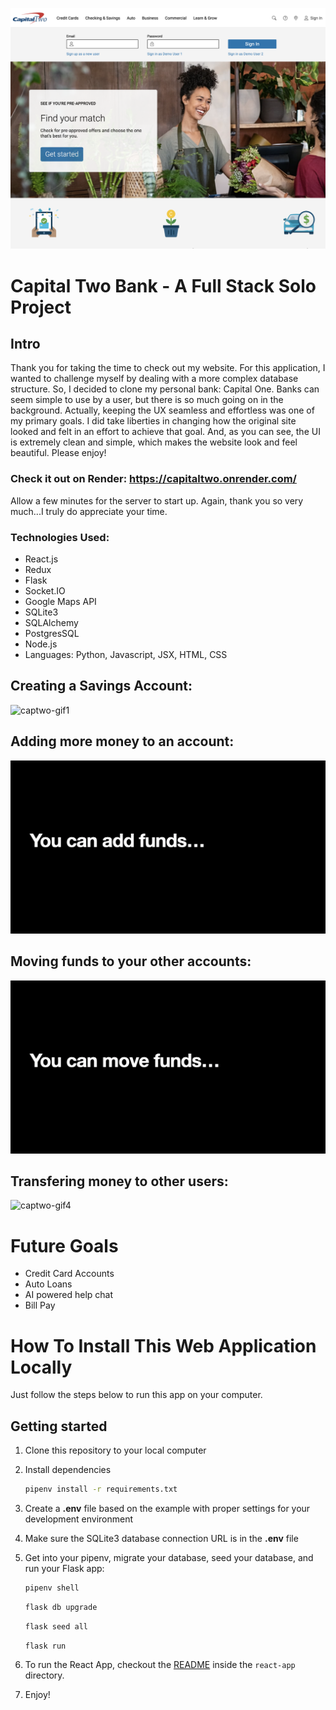 ![captwo-png](images/captwo-screen.png)



<!--!!START SILENT -->
# Capital Two Bank - A Full Stack Solo Project
<!--!!END -->
<!--!!ADD -->
<!-- # `<name of application here>` -->
<!--!!END_ADD -->
## Intro

Thank you for taking the time to check out my website. For this application, I wanted to challenge myself by dealing with a more complex database structure. So, I decided to clone my personal bank: Capital One. Banks can seem simple to use by a user, but there is so much going on in the background. Actually, keeping the UX seamless and effortless was one of my primary goals. I did take liberties in changing how the original site looked and felt in an effort to achieve that goal. And, as you can see, the UI is extremely clean and simple, which makes the website look and feel beautiful. Please enjoy!

### Check it out on Render: https://capitaltwo.onrender.com/

Allow a few minutes for the server to start up. Again, thank you so very much...I truly do appreciate your time.

### Technologies Used:
- React.js
- Redux
- Flask
- Socket.IO
- Google Maps API
- SQLite3
- SQLAlchemy
- PostgresSQL
- Node.js
- Languages: Python, Javascript, JSX, HTML, CSS

## Creating a Savings Account:
![captwo-gif1](images/capcreate.gif)
##

## Adding more money to an account:
![captwo-gif2](images/capfunds.gif)
##

## Moving funds to your other accounts:
![captwo-gif3](images/capmove.gif)
##

## Transfering money to other users:
![captwo-gif4](images/captransfers.gif)
##

# Future Goals
- Credit Card Accounts
- Auto Loans
- AI powered help chat
- Bill Pay

##

# How To Install This Web Application Locally

Just follow the steps below to run this app on your computer.

## Getting started
1. Clone this repository to your local computer

2. Install dependencies

      ```bash
      pipenv install -r requirements.txt
      ```

3. Create a **.env** file based on the example with proper settings for your
   development environment

4. Make sure the SQLite3 database connection URL is in the **.env** file

5. Get into your pipenv, migrate your database, seed your database, and run your Flask app:

   ```bash
   pipenv shell
   ```

   ```bash
   flask db upgrade
   ```

   ```bash
   flask seed all
   ```

   ```bash
   flask run
   ```

6. To run the React App, checkout the [README](./react-app/README.md) inside the `react-app` directory.

7. Enjoy!


